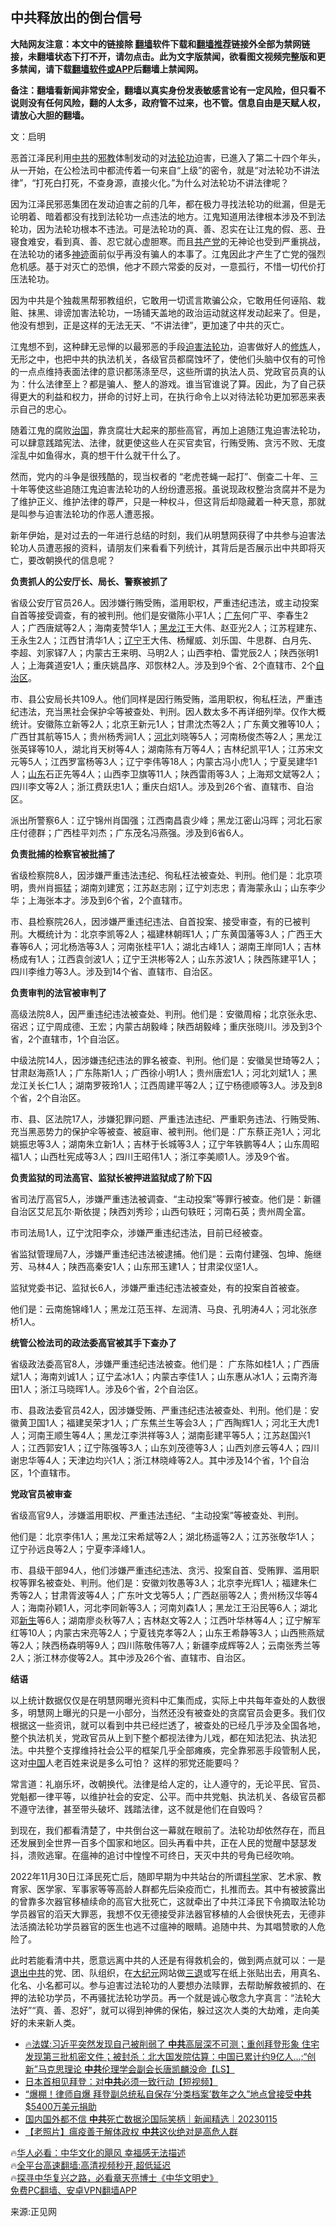  <!-- 面包屑导航 --> <h2>中共释放出的倒台信号</h2> <p class="notice"><b>大陆网友注意：本文中的链接除 <a href="https://github.com/bannedbook/fanqiang" >翻墙</a>软件下载和<a href="https://github.com/killgcd/justmysocks/blob/master/README.md">翻墙推荐</a>链接外全部为禁网链接，未翻墙状态下打不开，请勿点击。此为文字版禁闻，欲看图文视频完整版和更多禁闻，请下载<a href="https://github.com/bannedbook/fanqiang">翻墙软件或APP</a>后翻墙上禁闻网。</p><p>备注：翻墙看新闻非常安全，翻墙以真实身份发表敏感言论有一定风险，但只看不说则没有任何风险，翻的人太多，政府管不过来，也不管。信息自由是天赋人权，请放心大胆的翻墙。</b></p>  <div class="entry"> <p></p> <p>文：启明 </p> <p>恶首江泽民利用<a href="https://www.bannedbook.org/bnews/tag/%e4%b8%ad%e5%85%b1/" class="st_tag internal_tag" rel="tag" title="标签 中共 下的日志">中共</a>的<span class='wp_keywordlink'><a href="https://www.bannedbook.org/forum11/topic281.html" title="禁片：评中国共产党的邪教本质" target="_blank">邪教</a></span>体制发动的对<a href="https://www.bannedbook.org/bnews/tag/%e6%b3%95%e8%bd%ae%e5%8a%9f/" class="st_tag internal_tag" rel="tag" title="标签 法轮功 下的日志">法轮功</a>迫害，已進入了第二十四个年头，从一开始，在公检法司中都流传着一句来自“上级”的密令，就是“对法轮功不讲法律”，“打死白打死，不查身源，直接火化。”为什么对法轮功不讲法律呢？</p> <p>因为江泽民邪恶集团在发动迫害之前的几年，都在极力寻找法轮功的纰漏，但是无论明着、暗着都没有找到法轮功一点违法的地方。江鬼知道用法律根本涉及不到法轮功，因为法轮功根本不违法。可是法轮功的真、善、忍实在让江鬼的假、恶、丑寝食难安，看到真、善、忍它就心虚胆寒。而且<a href="https://www.bannedbook.org/bnews/tag/%e5%85%b1%e4%ba%a7%e5%85%9a/" class="st_tag internal_tag" rel="tag" title="标签 共产党 下的日志">共产党</a>的无神论也受到严重挑战，在法轮功的诸多<span class='wp_keywordlink'><a href="https://www.bannedbook.org/forum3/topic69.html" title="电子书：神迹" target="_blank">神迹</a></span>面前似乎再没有骗人的本事了。江鬼因此才产生了亡党的强烈危机感。基于对灭亡的恐惧，他才不顾六常委的反对，一意孤行，不惜一切代价打压法轮功。</p> <p>因为中共是个独裁黑帮邪教组织，它敢用一切谎言欺骗公众，它敢用任何诬陷、栽赃、抹黑、诽谤加害法轮功，一场铺天盖地的政治运动就这样发动起来了。但是，他没有想到，正是这样的无法无天、“不讲法律”，更加速了中共的灭亡。</p> <p>江鬼想不到，这种肆无忌惮的以最邪恶的手段<span class='wp_keywordlink'><a href="https://www.bannedbook.org/forum11/topic278.html" title="评江泽民与中共相互利用迫害法轮功" target="_blank">迫害法轮功</a></span>，迫害做好人的<span class='wp_keywordlink'><a href="https://www.qi-gong.me/" title="气功修炼网" target="_blank">修炼</a></span>人，无形之中，也把中共的执法机关，各级官员都腐蚀坏了，使他们头脑中仅有的可怜的一点点维持表面法律的意识都荡涤至尽，这些所谓的执法人员、党政官员真的认为：什么法律至上？都是骗人、整人的游戏。谁当官谁说了算。因此，为了自己获得更大的利益和权力，拼命的讨好上司，在执行命令上以对待法轮功更加邪恶来表示自己的忠心。</p> <p>随着江鬼的腐败<span class='wp_keywordlink'><a href="https://www.bannedbook.org/forum24/topic8925.html" title="《治国大道》" target="_blank">治国</a></span>，靠贪腐壮大起来的那些高官，再加上追随江鬼迫害法轮功，可以肆意践踏宪法、法律，就更使这些人在买官卖官，行贿受贿、贪污不败、无度淫乱中如鱼得水，真的想干什么就干什么了。</p> <p>然而，党内的斗争是很残酷的，现当权者的 “老虎苍蝇一起打”、倒查二十年、三十年等使这些追随江鬼迫害法轮功的人纷纷遭恶报。虽说现政权整治贪腐并不是为了维护正义、维护法律的尊严，只是一种权斗，但这背后却隐藏着一种天意，那就是叫参与迫害法轮功的作恶人遭恶报。</p> <p>新年伊始，是对过去的一年进行总结的时刻，我们从明慧网获得了中共参与迫害法轮功人员遭恶报的资料，请朋友们来看看下列统计，其背后是否展示出中共即将灭亡，要改朝换代的信息呢？</p> <p><strong>负责抓人的公安厅长、局长、警察被抓了</strong></p>  <p>省级公安厅官员26人。因涉嫌行贿受贿，滥用职权，严重违纪违法，或主动投案自首等接受调查，有的被判刑。他们是安徽陈小平1人；<a href="https://www.bannedbook.org/bnews/tag/%e5%b9%bf%e4%b8%9c/" class="st_tag internal_tag" rel="tag" title="标签 广东 下的日志">广东</a>何广平、李春生2人；广西唐斌等2人；海南麦赞华1人；<a href="https://www.bannedbook.org/bnews/tag/%e9%bb%91%e9%be%99%e6%b1%9f/" class="st_tag internal_tag" rel="tag" title="标签 黑龙江 下的日志">黑龙江</a>王大伟、赵亚光2人；江苏程建东、王永生2人；江西甘清华1人；<a href="https://www.bannedbook.org/bnews/tag/%e8%be%bd%e5%ae%81/" class="st_tag internal_tag" rel="tag" title="标签 辽宁 下的日志">辽宁</a>王大伟、杨耀威、刘乐国、牛思群、白月先、李超、刘家铎7人；内蒙古王来明、马明2人；山西李柏、雷党辰2人；陕西张明1人；上海龚道安1人；重庆姚昌序、邓恢林2人。涉及到9个省、2个直辖市、2个<a href="https://www.bannedbook.org/bnews/tag/%E8%87%AA%E6%B2%BB%E5%8C%BA/" class="st_tag internal_tag" rel="tag" title="标签 自治区 下的日志">自治区</a>。</p> <p>市、县公安局长共109人。他们同样是因行贿受贿，滥用职权，徇私枉法，严重违纪违法，充当黑社会保护伞等被查处、判刑。因人数太多不再详细列举。仅作大概统计。安徽陈立新等2人；北京王新元1人；甘肃沈杰等2人；广东黄文雅等10人；广西甘其航等15人；贵州杨秀涧1人；<a href="https://www.bannedbook.org/bnews/tag/%e6%b2%b3%e5%8c%97/" class="st_tag internal_tag" rel="tag" title="标签 河北 下的日志">河北</a>刘晓等5人；河南杨俊杰等2人；黑龙江张英铎等10人，湖北肖天树等4人；湖南陈有万等4人；吉林纪凯平1人；江苏宋文元等5人；江西罗富杨等3人；辽宁李伟等18人；内蒙古冯小虎1人；宁夏吴建华1人；<a href="https://www.bannedbook.org/bnews/tag/%e5%b1%b1%e4%b8%9c/" class="st_tag internal_tag" rel="tag" title="标签 山东 下的日志">山东</a>石正先等4人；山西李卫旗等11人；陕西雷雨等3人；上海郑文斌等2人；四川李文等2人；浙江费跃忠1人；重庆白炤1人。涉及到26个省、直辖市、自治区。</p> <p>派出所警察6人：辽宁锦州肖国强；江西南昌袁少峰；黑龙江密山冯晖；河北石家庄付德群；广西桂平刘杰；广东茂名冯燕强。涉及到6省6人。</p> <p><strong>负责批捕的检察官被批捕了</strong></p> <p>省级检察院8人，因涉嫌严重违法违纪、徇私枉法被查处、判刑。他们是：北京项明，贵州肖振猛；湖南刘建宽；江苏赵志刚；辽宁刘志忠；青海蒙永山；山东李少华；上海张本才。涉及到6个省，2个直辖市。</p> <p>市、县检察院26人，因涉嫌严重违纪违法、自首投案、接受审查，有的已被判刑。大概统计为：北京李凯等2人；福建林朝晖1人；广东黄国藩等3人；广西王大春等6人；河北杨浩等3人；河南张桂平1人；湖北古峰1人；湖南王岸同1人；吉林杨成有1人；江西袁剑波1人；辽宁王洪彬等2人；山东苏波1人；陕西陈建平1人；四川李维力等3人。涉及到14个省、直辖市、自治区。</p> <p><strong>负责审判的法官被审判了</strong></p> <p>高级法院8人，因严重违纪违法被查处、判刑。他们是：安徽周榕；北京张永忠、宿迟；辽宁周成德、王宏；内蒙古胡毅峰；陕西胡毅峰；重庆张晓川。涉及到3个省，2个直辖市，1个自治区。</p> <p>中级法院14人，因涉嫌违纪违法的罪名被查、判刑。他们是：安徽吴世琦等2人；甘肃赵海燕1人；广东陈斯1人；广西徐小明1人；贵州唐宏1人；河北刘斌1人；黑龙江关长仁1人；湖南罗筱玲1人；江西周建平等2人；辽宁杨德顺等3人。涉及到8个省，2个自治区。</p> <p>市、县、区法院17人，涉嫌犯罪问题、严重违法违纪、严重职务违法、行贿受贿、充当黑恶势力的保护伞等被查、被庭审、被判刑。他们是：广东蔡正尧1人；河北姚振忠等3人；湖南朱立新1人；吉林于长城等3人；辽宁年铁鹏等4人；山东周昭福1人；山西杜宪成等3人；四川王昭伟1人；浙江李美顺1人。涉及9个省。</p>  <p><strong>负责监狱的司法高官、监狱长被押进监狱成了阶下囚</strong></p> <p>省司法厅高官5人，涉嫌严重违法被调查、“主动投案”等罪行被查。他们是：新疆自治区艾尼瓦尔·斯依提；陕西刘秀珍；山西句轶旺；河南石英；贵州周全富。</p> <p>市司法局1人，辽宁沈阳李众，涉嫌严重违纪违法，目前已经被查。</p> <p>省监狱管理局7人，涉嫌严重违纪违法被逮捕。他们是：云南付建强、包坤、施继芳、马林4人；陕西高秦安1人；山东邢玉建1人；甘肃梁仪坚1人。</p> <p>监狱党委书记、监狱长6人，涉嫌严重违纪违法被查处，有的投案自首被查。</p> <p>他们是：云南施锦峰1人；黑龙江范玉祥、左润清、马良、孔明涛4人；河北张彦桥1人。</p> <p><strong>统管公检法司的政法委高官被其手下查办了</strong></p> <p>省级政法委高官8人，涉嫌严重违纪违法被查。他们是： 广东陈如桂1人；广西唐斌1人；海南刘诚1人；辽宁孟冰1人；内蒙古李佳1人；山东惠从冰1人；云南齐海田1人；浙江马晓晖1人。涉及6个省，2个自治区。</p> <p>市、县政法委官员42人，因涉嫌受贿、严重违纪违法被查处、判刑。他们是：安徽黄卫国1人；福建吴荣才1人；广东焦兰生等会3人；广西陶辉1人；河北王大虎1人；河南王顺生等4人；黑龙江李洪祥等3人；湖南彭建平等5人；江苏赵国兴1人；江西郭安1人；辽宁陈强等3人；山东刘茂德等3人；山西刘彦云等4人；四川谢忠华等4人；天津边均兴1人；浙江林晓峰等2人。其中涉及14个省，1个自治区，1个直辖市。</p> <p><strong>党政官员被审查</strong></p>  <p>省级高官9人，涉嫌滥用职权、严重违法违纪、“主动投案”等被查处、判刑。</p> <p>他们是：北京李伟1人；黑龙江宋希斌等2人；湖北杨遥等2人；江苏张敬华1人；辽宁孙远良等2人；宁夏李泽峰1人。</p> <p>市、县级干部94人，他们涉嫌严重违纪违法、贪污、投案自首、受贿罪、滥用职权等罪名被查处、判刑。他们是：安徽刘牧愚等3人；北京李光辉1人；福建朱仁秀等2人；甘肃胥波等4人；广东叶文戈等5人；广西赵丽等2人；贵州杨汉华等4人；海南孙颖1人，河北李同新等3人；河南刘森1人；黑龙江王沿民等6人；湖北邓<span class='wp_keywordlink'><a href="https://www.bannedbook.org/forum2/topic1642.html" title="正见网《新生》" target="_blank">新生</a></span>等6人；湖南廖炎秋等7人；吉林赵文等2人；江西叶华林等4人；辽宁解军红等10人；内蒙古宋亮等2人；宁夏钱克孝等2人；山东王希静等3人；山西熊燕斌等2人；陕西杨森明等9人；四川陈敬伟等7人；新疆李成辉等2人；云南张秀兰等2人；浙江林亦俊等2人。其中涉及26个省、直辖市、自治区。</p> <p><strong>结语</strong></p> <p>以上统计数据仅仅是在明慧网曝光资料中汇集而成，实际上中共每年查处的人数很多，明慧网上曝光的只是一小部分，当然还没有被查处的贪腐官员会更多。我们仅根据这一些资讯，就可以看到中共已经烂透了，被查处的已经几乎涉及全国各地，整个执法机关，党政官员从上到下整个都视法律为儿戏，都在知法犯法、执法犯法。中共整个支撑维持社会公平的框架几乎全部瘫痪，完全靠邪恶手段管制人民，这对<span class='wp_keywordlink_affiliate'><a href="https://www.bannedbook.org/" title="中国" target="_blank">中国</a></span>人老百姓来说是多么可怕？ 这样的邪党还能要吗？</p> <p>常言道：礼崩乐坏，改朝换代。法律是给人定的，让人遵守的，无论平民、官员、党魁都一律平等，以维护社会的安定、公平。而中共党魁、执法机关、各级官员都不遵守法律，甚至带头破坏、践踏法律，这不就是他们在自毁吗？</p> <p>到现在，我们都看清楚了，中共倒台这一幕就在眼前了。法轮功却依然存在，而且还发展到全世界一百多个国家和地区。回头再看中共，正在人民的觉醒中瑟瑟发抖，溃败逃窜。在瘟神的追讨中惶惶不可终日，天灭中共的号角已经吹响。</p> <p>2022年11月30日江泽民死亡后，随即早期为中共站台的所谓<span class='wp_keywordlink'><a href="https://www.bannedbook.org/forum11/topic309.html" title="禁片：“科学”的棍子" target="_blank">科学</a></span>家、艺术家、教育家、医学家、军事家等等高龄人群都先后染疫而亡，扎推而去。其中有被披露出的曾靠多次器官移植续命的高官大批死亡，这就牵出了中共江泽民下令摘取法轮功学员器官的滔天大罪恶，我想不仅无德接受非法器官移植的人会很快死去，无德非法活摘法轮功学员器官的医生也逃不过瘟神的眼睛。追随中共、为其唱赞歌的人危险了。</p> <p>此时若能看清中共，愿意远离中共的人还是有得救机会的，做到两点就可以：一是<span class='wp_keywordlink'><a href="http://tuidang.epochtimes.com/" title="退出中共" target="_blank">退出中共</a></span>的党、团、队组织，在<span class='wp_keywordlink_affiliate'><a href="http://www.epochtimes.com/" title="大纪元" target="_blank">大纪元</a></span>网站做<span class='wp_keywordlink'><a href="http://tuidang.epochtimes.com/" title="三退-退出党团队" rel="nofollow" target="_blank">三退</a></span>或写在纸上张贴出去，用真名、化名、小名都可以。参与迫害过法轮功的人要想办法赎罪，去帮助解救被抓的、在押的法轮功学员，不再骚扰法轮功学员。再一个就是诚心敬念九字真言：“法轮大法好”“真、善、忍好”，就可以得到神佛的保佑，躲过这次人类的大劫难，走向美好的未来新人类。</p> <!--<div id="taboola-mid-1"></div>--><ul class='op-related-articles' title='相关阅读'> <li><a href='https://www.bannedbook.org/bnews/bannedvideo/20230115/1836669.html' target='_blank'>🔥法媒:习近平突然发现自己被削弱了 <b>中共</b>高层深不可测；重创拜登形象 住宅发现第三批机密文件；被封杀：北大国发院估算：中国已累计约9亿人...;“创新”马克思理论 <b>中共</b>伦理学会副会长唐凯麟没命【LS】</a></li> <li><a href='https://www.bannedbook.org/bnews/bannedvideo/20230115/1836648.html' target='_blank'>日本首相见拜登：对<b>中共</b>必须一致行动【短视频】</a></li> <li><a href='https://www.bannedbook.org/bnews/sohnews/20230115/1836633.html' target='_blank'>“爆棚！律师自爆 拜登副总统私自保存‘分类档案’数年之久”地点曾接受<b>中共</b>$5400万美元捐助</a></li> <li><a href='https://www.bannedbook.org/bnews/bannedvideo/20230115/1836608.html' target='_blank'>国内国外都不信 <b>中共</b>死亡数据沦国际笑柄｜新闻精选｜20230115</a></li> <li><a href='https://www.bannedbook.org/bnews/lifebaike/20230115/1836604.html' target='_blank'>【老照片】瘟疫善于解体政权 <b>中共</b>这伙绝对是高危人群</a></li> </ul> <p class="texttj"> 🔥<a href="https://www.bannedbook.org/bnews/comments/20220220/1694796.html" target="_blank">华人必看：中华文化的飓风 幸福感无法描述</a><br/> 🔥<a href="https://github.com/bannedbook/fanqiang/wiki/V2ray%E6%9C%BA%E5%9C%BA" target="_blank">全平台高速翻墙:高清视频秒开,超低延迟</a><br/> 🔥<a href="https://www.bannedbook.org/bnews/comments/20220808/1768773.html" target="_blank">探寻中华复兴之路，必看章天亮博士《中华文明史》</a><br/> <a href="https://github.com/bannedbook/fanqiang/wiki/%E7%A6%81%E9%97%BB%E7%BD%91%E5%AE%89%E5%8D%93%E7%BF%BB%E5%A2%99%E6%96%B0%E9%97%BBAPP" target="_blank">免费PC翻墙、安卓VPN翻墙APP</a><br/> </p> <p>来源:正见网</p><a name='sharetosocial'></a> <div style="margin-bottom:5px;padding-bottom:5px;clear:both"> <div id="archive-pix-1" class="banner-ads"> <!-- AuctionX Display platform tag START --> <div id="27602x728x90x621x_ADSLOT1" clicktrack="%%CLICK_URL_ESC%%"></div>  <!-- AuctionX Display platform tag END --> </div> <div id="archive-pix-2" class="banner-ads"> <!-- AuctionX Display platform tag START --> <div id="27556x300x250x621x_ADSLOT1" clicktrack="%%CLICK_URL_ESC%%" style="margin:0 auto;text-align:center"></div>  <!-- AuctionX Display platform tag END --> </div> </div>  <div id="archive-pix-1" class="banner-ads"> <!-- AuctionX Display platform tag START --> <div id="27603x728x90x621x_ADSLOT1" clicktrack="%%CLICK_URL_ESC%%"></div>  <!-- AuctionX Display platform tag END --> </div> </div><!--END ENTRY--> 